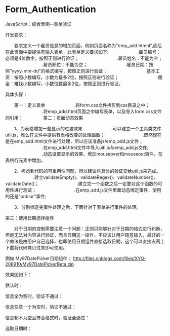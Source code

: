 # Form_Authentication
JavaScript：综合案例--表单验证

开发要求：

　　要求定义一个雇员信息的增加页面，例如页面名称为"emp_add.htmnl",而后在此页面中要提供有输入表单，此表单定义要求如下: 
　　
　　　　.雇员编号：必须是4位数字，按照正则进行验证；
　　　　
　　　　.雇员姓名：不能为空；
　　　　
　　　　.雇员职位：不能为空；
　　　　
　　　　.雇员日期：按照"yyyy-mm-dd"的格式编写，按照正则进行验证；
　　　　
　　　　.基本工资：按照小数编写，小数为最多2位，按照正则进行验证；
　　　　
　　　　.佣金：难找小数编写，小数位数最多2位，按照正则进行验证。
　　　　

具体步骤：

　　第一：定义表单 
　　
　　　　.将form.css文件拷贝到css目录之中；
　　　　
　　　　.将emp_add.html页面之中编写表单，以及导入form.css文件的引用；
　　　　
第二：页面动态效果

　　1、为表格增加一些显示的过渡效果
　　
　　　　.可以建立一个工具类文件util.js，难么在文件中提供有表格改变的处理函数；
　　　　
　　　　.既然现在是在emp_add.html文件进行处理，所以应该准备js/emp_add.js文件；
　　　　
　　　　.在emp_add.html文件中导入uitl.js与emp_add.js文件;
　　　　
　　　　.动态设置显示的效果，增加mouseover和mouseout事件，在表格行元素中增加。

　　2、考虑到代码的可重用性问题，所以建议将具体的验证交给util.js来完成。
　　
　　　　.建立validateEmpty()、validateRegex()、validateNumber()、validateDate()；
　　　　
　　　　.建立完一个函数之后一定要对这个函数的可用性进行测试；
　　　　
　　　　.在emp_add.js文件里面动态绑定事件，使用的还是“onblur”事件;

　　3、分别绑定完事件处理之后，下面针对于表单进行事件的处理。

第三：使用日期选择组件

　　对于日期的控制需要注意一个问题：正则只能够针对于日期的格式进行判断，但是无法对内容进行验证，而且日期这一操作，不应该让用户随意输入，最好的一个做法是由用户自己选择，也即使用日期组件直接选取日期，这个可以直接去网上下载将代码拷贝过来即可使用。
　　

例如 My97DatePicker日期组件： http://files.cnblogs.com/files/XYQ-208910/My97DatePickerBeta.zip

效果图如下：

默认时：

信息全为空时，验证不通过：

信息任意一个为空时，验证不通过：

信息都不为空且符合格式时，验证全通过：

选取日期时：

